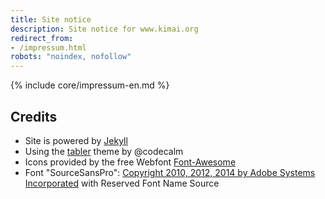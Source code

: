 ```yaml
---
title: Site notice
description: Site notice for www.kimai.org
redirect_from: 
- /impressum.html
robots: "noindex, nofollow"
---
```

{% include core/impressum-en.md %}

## Credits

- Site is powered by [Jekyll](http://jekyllrb.com/)
- Using the [tabler](https://github.com/tabler/tabler) theme by @codecalm
- Icons provided by the free Webfont [Font-Awesome](https://fontawesome.io/)
- Font "SourceSansPro": [Copyright 2010, 2012, 2014 by Adobe Systems Incorporated](http://www.adobe.com/) with Reserved Font Name Source
